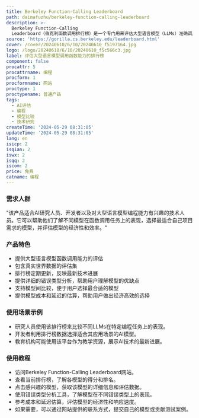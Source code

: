 ```yaml
---
title: Berkeley Function-Calling Leaderboard
path: daimafuzhu/berkeley-function-calling-leaderboard
description: >-
  Berkeley Function-Calling
  Leaderboard（伯克利函数调用排行榜）是一个专门用来评估大型语言模型（LLMs）准确调用函数（或工具）能力的在线平台。该排行榜基于真实世界数据，定期更新，提供了一个衡量和比较不同模型在特定编程任务上表现的基准。它对于开发者、研究人员以及对AI编程能力有兴趣的用户来说是一个宝贵的资源。
source: 'https://gorilla.cs.berkeley.edu/leaderboard.html'
cover: /cover/20240610/6/10/20240610_f5197164.jpg
logo: /logo/20240610/6/10/20240610_f5c566c3.jpg
label: 评估大型语言模型调用函数能力的排行榜
component: false
procattr: 5
procattrname: 编程
procform: 1
procformname: 网站
proctype: 1
proctypename: 普通产品
tags:
  - AI评估
  - 编程
  - 模型比较
  - 技术研究
createTime: '2024-05-29 08:31:05'
updateTime: '2024-05-29 08:31:05'
lang: en
isicp: 2
isqian: 2
iswx: 2
isqq: 2
iscom: 2
price: 免费
catname: 编程
---
```




### 需求人群
"该产品适合AI研究人员、开发者以及对大型语言模型编程能力有兴趣的技术人员。它可以帮助他们了解不同模型在函数调用任务上的表现，选择最适合自己项目需求的模型，并评估模型的经济性和效率。"

### 产品特色
* 提供大型语言模型函数调用能力的评估
* 包含真实世界数据的评估集
* 排行榜定期更新，反映最新技术进展
* 提供详细的错误类型分析，帮助用户理解模型的优缺点
* 支持模型间比较，便于用户选择最合适的模型
* 提供模型成本和延迟的估算，帮助用户做出经济高效的选择

### 使用场景示例
* 研究人员使用该排行榜来比较不同LLMs在特定编程任务上的表现。
* 开发者利用排行榜数据选择适合其应用场景的AI模型。
* 教育机构可能使用该平台作为教学资源，展示AI技术的最新进展。

### 使用教程
* 访问Berkeley Function-Calling Leaderboard网站。
* 查看当前排行榜，了解各模型的得分和排名。
* 点击感兴趣的模型，获取该模型的详细信息和评估数据。
* 使用错误类型分析工具，了解模型在不同错误类型上的表现。
* 参考成本和延迟估算，评估模型的经济性和响应速度。
* 如果需要，可以通过网站提供的联系方式，提交自己的模型或贡献测试案例。

  
